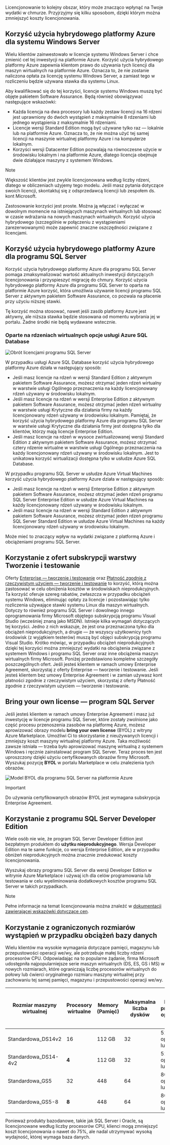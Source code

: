 Licencjonowanie to kolejny obszar, który może znacząco wpłynąć na Twoje wydatki w chmurze. Przyjrzyjmy się kilku sposobom, dzięki którym można zmniejszyć koszty licencjonowania.

## <a name="azure-hybrid-benefit-for-windows-server"></a>Korzyść użycia hybrydowego platformy Azure dla systemu Windows Server

Wielu klientów zainwestowało w licencje systemu Windows Server i chce zmienić cel tej inwestycji na platformie Azure. Korzyść użycia hybrydowego platformy Azure zapewnia klientom prawo do używania tych licencji dla maszyn wirtualnych na platformie Azure. Oznacza to, że nie zostanie naliczona opłata za licencję systemu Windows Server, a zamiast tego w rozliczeniu będzie używana stawka dla systemu Linux. 

Aby kwalifikować się do tej korzyści, licencje systemu Windows muszą być objęte pakietem Software Assurance. Będą również obowiązywać następujące wskazówki:

- Każda licencja na dwa procesory lub każdy zestaw licencji na 16 rdzeni jest uprawniony do dwóch wystąpień z maksymalnie 8 rdzeniami lub jednego wystąpienia z maksymalnie 16 rdzeniami. 
- Licencje wersji Standard Edition mogą być używane tylko raz — lokalnie lub na platformie Azure. Oznacza to, że nie można użyć tej samej licencji na maszynie wirtualnej platformy Azure i na komputerze lokalnym.
- Korzyści wersji Datacenter Edition pozwalają na równoczesne użycie w środowisku lokalnym i na platformie Azure, dlatego licencja obejmuje dwie działające maszyny z systemem Windows. 

> [!NOTE]
> Większość klientów jest zwykle licencjonowana według liczby rdzeni, dlatego w obliczeniach użyjemy tego modelu. Jeśli masz pytania dotyczące swoich licencji, skontaktuj się z odsprzedawcą licencji lub zespołem ds. kont Microsoft.

Zastosowanie korzyści jest proste. Można ją włączać i wyłączać w dowolnym momencie na istniejących maszynach wirtualnych lub stosować w czasie wdrażania na nowych maszynach wirtualnych. Korzyść użycia hybrydowego (szczególnie w połączeniu z wystąpieniami zarezerwowanymi) może zapewnić znaczne oszczędności związane z licencjami.

## <a name="azure-hybrid-benefit-for-sql-server"></a>Korzyść użycia hybrydowego platformy Azure dla programu SQL Server

Korzyść użycia hybrydowego platformy Azure dla programu SQL Server pomaga zmaksymalizować wartość aktualnych inwestycji dotyczących licencjonowania i przyspieszyć migrację do chmury. Korzyść użycia hybrydowego platformy Azure dla programu SQL Server to oparta na platformie Azure korzyść, która umożliwia używanie licencji programu SQL Server z aktywnym pakietem Software Assurance, co pozwala na płacenie przy użyciu niższej stawki.

Tę korzyść można stosować, nawet jeśli zasób platformy Azure jest aktywny, ale niższa stawka będzie stosowana od momentu wybrania jej w portalu. Żadne środki nie będą wydawane wstecznie.

### <a name="azure-sql-database-vcore-based-options"></a>Oparte na rdzeniach wirtualnych opcje usługi Azure SQL Database

![Obrót licencjami programu SQL Server](../images/sql-tradein-value.jpg)

W przypadku usługi Azure SQL Database korzyść użycia hybrydowego platformy Azure działa w następujący sposób:

- Jeśli masz licencje na rdzeń w wersji Standard Edition z aktywnym pakietem Software Assurance, możesz otrzymać jeden rdzeń wirtualny w warstwie usługi Ogólnego przeznaczenia na każdy licencjonowany rdzeń używany w środowisku lokalnym.
- Jeśli masz licencje na rdzeń w wersji Enterprise Edition z aktywnym pakietem Software Assurance, możesz otrzymać jeden rdzeń wirtualny w warstwie usługi Krytyczne dla działania firmy na każdy licencjonowany rdzeń używany w środowisku lokalnym. Pamiętaj, że korzyść użycia hybrydowego platformy Azure dla programu SQL Server w warstwie usługi Krytyczne dla działania firmy jest dostępna tylko dla klientów, którzy mają licencje Enterprise Edition.
- Jeśli masz licencje na rdzeń w wysoce zwirtualizowanej wersji Standard Edition z aktywnym pakietem Software Assurance, możesz otrzymać cztery rdzenie wirtualne w warstwie usługi Ogólnego przeznaczenia na każdy licencjonowany rdzeń używany w środowisku lokalnym. Jest to unikatowa korzyść wirtualizacji dostępna tylko w usłudze Azure SQL Database.

W przypadku programu SQL Server w usłudze Azure Virtual Machines korzyść użycia hybrydowego platformy Azure działa w następujący sposób:

- Jeśli masz licencje na rdzeń w wersji Enterprise Edition z aktywnym pakietem Software Assurance, możesz otrzymać jeden rdzeń programu SQL Server Enterprise Edition w usłudze Azure Virtual Machines na każdy licencjonowany rdzeń używany w środowisku lokalnym.
- Jeśli masz licencje na rdzeń w wersji Standard Edition z aktywnym pakietem Software Assurance, możesz otrzymać jeden rdzeń programu SQL Server Standard Edition w usłudze Azure Virtual Machines na każdy licencjonowany rdzeń używany w środowisku lokalnym.

Może mieć to znaczący wpływ na wydatki związane z platformą Azure i obciążeniami programu SQL Server.

## <a name="use-devtest-subscription-offers"></a>Korzystanie z ofert subskrypcji warstwy Tworzenie i testowanie

Oferty [Enterprise — tworzenie i testowanie](https://azure.microsoft.com/offers/ms-azr-0148p/) oraz [Płatność zgodnie z rzeczywistym użyciem — tworzenie i testowanie](https://azure.microsoft.com/offers/ms-azr-0023p/) to korzyść, którą można zastosować w celu obniżenia kosztów w środowiskach nieprodukcyjnych. Ta korzyść oferuje szereg rabatów, zwłaszcza w przypadku obciążeń systemu Windows, eliminując opłaty za licencje i pozostawiając tylko rozliczenia używające stawki systemu Linux dla maszyn wirtualnych. Dotyczy to również programu SQL Server i dowolnego innego oprogramowania firmy Microsoft objętego subskrypcją programu Visual Studio (wcześniej znaną jako MSDN). Istnieje kilka wymagań dotyczących tej korzyści. Jedno z nich wskazuje, że jest ona przeznaczona tylko dla obciążeń nieprodukcyjnych, a drugie — że wszyscy użytkownicy tych środowisk (z wyjątkiem testerów) muszą być objęci subskrypcją programu Visual Studio. Krótko mówiąc, w przypadku obciążeń nieprodukcyjnych dzięki tej korzyści można zmniejszyć wydatki na obciążenia związane z systemem Windows i programu SQL Server oraz inne obciążenia maszyn wirtualnych firmy Microsoft.
Poniżej przedstawiono kompletne szczegóły poszczególnych ofert. Jeśli jesteś klientem w ramach umowy Enterprise Agreement, skorzystaj z oferty Enterprise — tworzenie i testowanie. Jeśli jesteś klientem bez umowy Enterprise Agreement i w zamian używasz kont płatności zgodnie z rzeczywistym użyciem, skorzystaj z oferty Płatność zgodnie z rzeczywistym użyciem — tworzenie i testowanie.

## <a name="bring-your-own-sql-server-license"></a>Bring your own license — program SQL Server

Jeśli jesteś klientem w ramach umowy Enterprise Agreement i masz już inwestycję w licencje programu SQL Server, które zostały zwolnione jako część procesu przenoszenia zasobów na platformę Azure, możesz aprowizować obrazy modelu **bring your own license** (BYOL) z witryny Azure Marketplace. Umożliwi Ci to skorzystanie z nieużywanych licencji i zmniejszy koszt maszyny wirtualnej platformy Azure. Taka możliwość zawsze istniała — trzeba było aprowizować maszynę wirtualną z systemem Windows i ręcznie zainstalować program SQL Server. Teraz proces ten jest uproszczony dzięki użyciu certyfikowanych obrazów firmy Microsoft. Wyszukaj pozycję **BYOL** w portalu Marketplace w celu znalezienia tych obrazów.

![Model BYOL dla programu SQL Server na platformie Azure](../images/byol-sql-server.png)

> [!IMPORTANT]
> Do używania certyfikowanych obrazów BYOL jest wymagana subskrypcja Enterprise Agreement.

## <a name="use-sql-server-developer-edition"></a>Korzystanie z programu SQL Server Developer Edition

Wiele osób nie wie, że program SQL Server Developer Edition jest bezpłatnym produktem do **użytku nieprodukcyjnego**. Wersja Developer Edition ma te same funkcje, co wersja Enterprise Edition, ale w przypadku obniżeń nieprodukcyjnych można znacznie zredukować koszty licencjonowania.

Wyszukaj obrazy programu SQL Server dla wersji Developer Edition w witrynie Azure Marketplace i używaj ich dla celów programowania lub testowania w celu wyeliminowania dodatkowych kosztów programu SQL Server w takich przypadkach. 

> [!NOTE]
> Pełne informacje na temat licencjonowania można znaleźć w [dokumentacji zawierającej wskazówki dotyczące cen](https://docs.microsoft.com/azure/virtual-machines/windows/sql/virtual-machines-windows-sql-server-pricing-guidance).

## <a name="use-constrained-instance-sizes-for-database-workloads"></a>Korzystanie z ograniczonych rozmiarów wystąpień w przypadku obciążeń bazy danych 

Wielu klientów ma wysokie wymagania dotyczące pamięci, magazynu lub przepustowości operacji we/wy, ale potrzebuje małej liczby rdzeni procesorów CPU. Odpowiadając na to popularne żądanie, firma Microsoft udostępniła najpopularniejsze serie maszyn wirtualnych (DS, ES, GS i MS) w nowych rozmiarach, które ograniczają liczbę procesorów wirtualnych do połowy lub ćwierci oryginalnego rozmiaru maszyny wirtualnej przy zachowaniu tej samej pamięci, magazynu i przepustowości operacji we/wy.

| Rozmiar maszyny wirtualnej | Procesory wirtualne | Memory (Pamięć) | Maksymalna liczba dysków | Maksymalna przepustowość operacji we/wy | Koszt licencjonowania programu SQL Server Enterprise na rok | Łączny koszt za rok (obliczenia + licencjonowanie) |
|---------|-------|--------|-----------|--------------------|-----------------------------------------------|---------------------------|
| Standardowa_DS14v2   | 16 | 112 GB | 32 | 51 200 operacji we/wy lub 768 MB/s |           |           |
| Standardowa_DS14-4v2 | **4**  | 112 GB | 32 | 51 200 operacji we/wy lub 768 MB/s | 75% niższy | 57% niższy |
| Standardowa_GS5      | 32 | 448    | 64 | 80 000 operacji we/wy lub 2 GB/s   |           |           |
| Standardowa_GS5-8    | **8**  | 448    | 64 | 80 000 operacji we/wy lub 2 GB/s   | 75% niższy | 42% niższy |

Ponieważ produkty bazodanowe, takie jak SQL Server i Oracle, są licencjonowane według liczby procesorów CPU, klienci mogą zmniejszyć koszt licencjonowania o nawet do 75%, ale nadal utrzymywać wysoką wydajność, której wymaga baza danych. 
